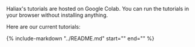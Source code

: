 Haliax's tutorials are hosted on Google Colab. You can run the tutorials in your browser without installing anything.

Here are our current tutorials:

{%
include-markdown "../README.md"
start="<!--haliax-tutorials-start-->"
end="<!--haliax-tutorials-end-->"
%}
